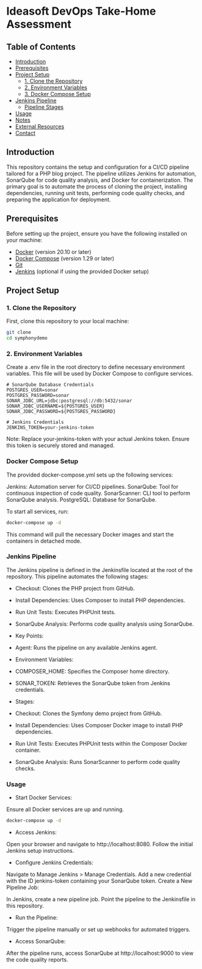 # Ideasoft DevOps Take-Home Assessment

## Table of Contents

- [Introduction](#introduction)
- [Prerequisites](#prerequisites)
- [Project Setup](#project-setup)
  - [1. Clone the Repository](#1-clone-the-repository)
  - [2. Environment Variables](#2-environment-variables)
  - [3. Docker Compose Setup](#3-docker-compose-setup)
- [Jenkins Pipeline](#jenkins-pipeline)
  - [Pipeline Stages](#pipeline-stages)
- [Usage](#usage)
- [Notes](#notes)
- [External Resources](#external-resources)
- [Contact](#contact)

## Introduction

This repository contains the setup and configuration for a CI/CD pipeline tailored for a PHP blog project. The pipeline utilizes Jenkins for automation, SonarQube for code quality analysis, and Docker for containerization. The primary goal is to automate the process of cloning the project, installing dependencies, running unit tests, performing code quality checks, and preparing the application for deployment.

## Prerequisites

Before setting up the project, ensure you have the following installed on your machine:

- [Docker](https://www.docker.com/get-started) (version 20.10 or later)
- [Docker Compose](https://docs.docker.com/compose/install/) (version 1.29 or later)
- [Git](https://git-scm.com/downloads)
- [Jenkins](https://www.jenkins.io/download/) (optional if using the provided Docker setup)

## Project Setup

### 1. Clone the Repository

First, clone this repository to your local machine:

```bash
git clone 
cd symphonydemo
```

### 2. Environment Variables
Create a .env file in the root directory to define necessary environment variables. This file will be used by Docker Compose to configure services.


```env
# SonarQube Database Credentials
POSTGRES_USER=sonar
POSTGRES_PASSWORD=sonar
SONAR_JDBC_URL=jdbc:postgresql://db:5432/sonar
SONAR_JDBC_USERNAME=${POSTGRES_USER}
SONAR_JDBC_PASSWORD=${POSTGRES_PASSWORD}

# Jenkins Credentials
JENKINS_TOKEN=your-jenkins-token
```

Note: Replace your-jenkins-token with your actual Jenkins token. Ensure this token is securely stored and managed.


### Docker Compose Setup


The provided docker-compose.yml sets up the following services:

Jenkins: Automation server for CI/CD pipelines.
SonarQube: Tool for continuous inspection of code quality.
SonarScanner: CLI tool to perform SonarQube analysis.
PostgreSQL: Database for SonarQube.

To start all services, run:

```bash
docker-compose up -d
```

This command will pull the necessary Docker images and start the containers in detached mode.



### Jenkins Pipeline
The Jenkins pipeline is defined in the Jenkinsfile located at the root of the repository. This pipeline automates the following stages:

- Checkout: Clones the PHP project from GitHub.
- Install Dependencies: Uses Composer to install PHP dependencies.
- Run Unit Tests: Executes PHPUnit tests.
- SonarQube Analysis: Performs code quality analysis using SonarQube.



- Key Points:

- Agent: Runs the pipeline on any available Jenkins agent.
- Environment Variables:
- COMPOSER_HOME: Specifies the Composer home directory.
- SONAR_TOKEN: Retrieves the SonarQube token from Jenkins credentials.
- Stages:
- Checkout: Clones the Symfony demo project from GitHub.
- Install Dependencies: Uses Composer Docker image to install PHP dependencies.
- Run Unit Tests: Executes PHPUnit tests within the Composer Docker container.
- SonarQube Analysis: Runs SonarScanner to perform code quality checks.


### Usage
- Start Docker Services:

Ensure all Docker services are up and running.

```bash
docker-compose up -d
```

- Access Jenkins:

Open your browser and navigate to http://localhost:8080. Follow the initial Jenkins setup instructions.

- Configure Jenkins Credentials:

Navigate to Manage Jenkins > Manage Credentials.
Add a new credential with the ID jenkins-token containing your SonarQube token.
Create a New Pipeline Job:

In Jenkins, create a new pipeline job.
Point the pipeline to the Jenkinsfile in this repository.
- Run the Pipeline:

Trigger the pipeline manually or set up webhooks for automated triggers.

- Access SonarQube:

After the pipeline runs, access SonarQube at http://localhost:9000 to view the code quality reports.